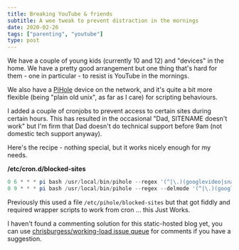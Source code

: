```yaml
---
title: Breaking YouTube & friends
subtitle: A wee tweak to prevent distraction in the mornings
date: 2020-02-26
tags: ["parenting", "youtube"]
type: post
---
```


We have a couple of young kids (currently 10 and 12) and "devices" in the home. We have a pretty good arrangement but one thing that's hard for them - one in particular - to resist is YouTube in the mornings.

We also have a [PiHole](https://pi-hole.net/) device on the network, and it's quite a bit more flexible (being "plain old unix", as far as I care) for scripting behaviours.

I added a couple of cronjobs to prevent access to certain sites during certain hours. This has resulted in the occasional "Dad, SITENAME doesn't work" but I'm firm that Dad doesn't do technical support before 9am (not domestic tech support anyway).

Here's the recipe - nothing special, but it works nicely enough for my needs.

**/etc/cron.d/blocked-sites**
```php
0 6 * * * pi bash /usr/local/bin/pihole --regex '(^|\.)(googlevideo|snapchat|tiktok|youtube)\.com$'
0 9 * * * pi bash /usr/local/bin/pihole --regex --delmode '(^|\.)(googlevideo|snapchat|tiktok|youtube)\.com$'
```

Previously this used a file `/etc/pihole/blocked-sites` but that got fiddly and required wrapper scripts to work from cron ... this Just Works.

I haven't found a commenting solution for this static-hosted blog yet, you can use [chrisburgess/working-load issue queue](https://gitlab.wgtn.cat-it.co.nz/chrisburgess/working-loud/issues) for comments if you have a suggestion.
